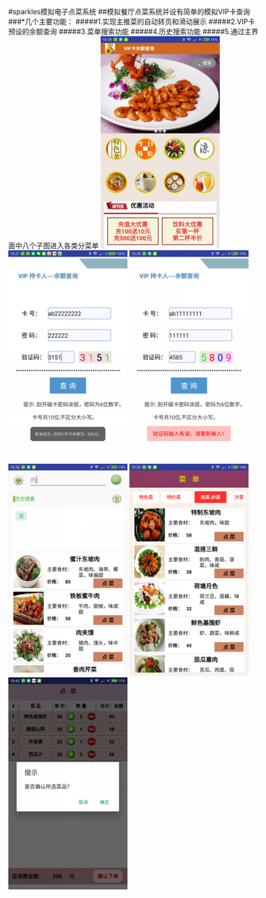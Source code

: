 #sparkles模拟电子点菜系统
##模拟餐厅点菜系统并设有简单的模拟VIP卡查询
###*几个主要功能：
#####1.实现主推菜的自动转页和滑动展示
#####2.VIP卡预设的余额查询
#####3.菜单搜索功能
#####4.历史搜索功能
#####5.通过主界面中八个子图进入各类分菜单
![image](https://github.com/sallyQin/DishOrder/raw/master/app/src/main/res/drawable/demo1.png) 
![image](https://github.com/sallyQin/DishOrder/raw/master/app/src/main/res/drawable/demo2.png) 
![image](https://github.com/sallyQin/DishOrder/raw/master/app/src/main/res/drawable/demo3.png) 
![image](https://github.com/sallyQin/DishOrder/raw/master/app/src/main/res/drawable/demo4.png) 
![image](https://github.com/sallyQin/DishOrder/raw/master/app/src/main/res/drawable/demo5.png) 
![image](https://github.com/sallyQin/DishOrder/raw/master/app/src/main/res/drawable/demo6.png) 

